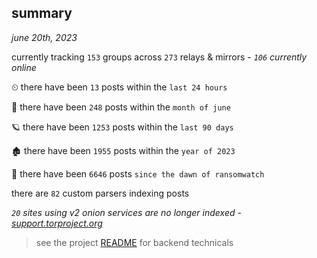 
## summary
_june 20th, 2023_

currently tracking `153` groups across `273` relays & mirrors - _`106` currently online_

⏲ there have been `13` posts within the `last 24 hours`

🦈 there have been `248` posts within the `month of june`

🪐 there have been `1253` posts within the `last 90 days`

🏚 there have been `1955` posts within the `year of 2023`

🦕 there have been `6646` posts `since the dawn of ransomwatch`

there are `82` custom parsers indexing posts

_`20` sites using v2 onion services are no longer indexed - [support.torproject.org](https://support.torproject.org/onionservices/v2-deprecation/)_

> see the project [README](https://github.com/joshhighet/ransomwatch#ransomwatch--) for backend technicals
